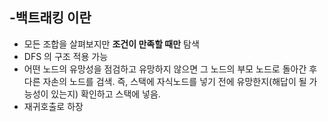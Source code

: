 ## -백트래킹 이란

- 모든 조합을 살펴보지만 **조건이 만족할 때만** 탐색
- DFS 의 구조 적용 가능
- 어떤 노드의 유망성을 점검하고 유망하지 않으면 그 노드의 부모 노드로 돌아간 후 다른 자손의 노드를 검색. 즉, 스택에 자식노드를 넣기 전에 유망한지(해답이 될 가능성이 있는지) 확인하고 스택에 넣음.
- 재귀호출로 하장